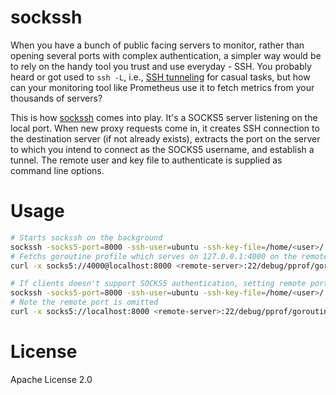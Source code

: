 sockssh
====

When you have a bunch of public facing servers to monitor, rather than opening several ports with complex authentication, a simpler way would be to rely on the handy tool you trust and use everyday - SSH. You probably heard or got used to `ssh -L`, i.e., [SSH tunneling](https://www.ssh.com/ssh/tunneling/example) for casual tasks, but how can your monitoring tool like Prometheus use it to fetch metrics from your thousands of servers?

This is how [sockssh](https://github.com/getlantern/sockssh) comes into play. It's a SOCKS5 server listening on the local port. When new proxy requests come in, it creates SSH connection to the destination server (if not already exists), extracts the port on the server to which you intend to connect as the SOCKS5 username, and establish a tunnel. The remote user and key file to authenticate is supplied as command line options.

# Usage

```sh
# Starts sockssh on the background
sockssh -socks5-port=8000 -ssh-user=ubuntu -ssh-key-file=/home/<user>/.ssh/id_rsa &
# Fetchs goroutine profile which serves on 127.0.0.1:4000 on the remote server
curl -x socks5://4000@localhost:8000 <remote-server>:22/debug/pprof/goroutine?debug=1

# If clients doesn't support SOCKS5 authentication, setting remote port as command line option
sockssh -socks5-port=8000 -ssh-user=ubuntu -ssh-key-file=/home/<user>/.ssh/id_rsa -remote-port=4000 &
# Note the remote port is omitted
curl -x socks5://localhost:8000 <remote-server>:22/debug/pprof/goroutine?debug=1
```

# License

Apache License 2.0
